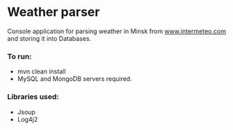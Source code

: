 # Weather parser

Console application for parsing weather in Minsk from www.intermeteo.com and storing it into Databases.

### To run:

- mvn clean install
- MySQL and MongoDB servers required.

### Libraries used:

- Jsoup
- Log4j2
  
 
